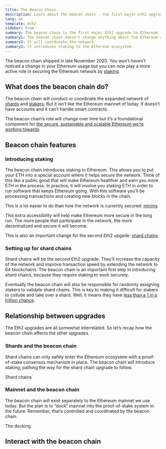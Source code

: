 ```yaml
---
title: The Beacon Chain
description: Learn about the beacon chain - the first major eth2 upgrade to Ethereum.
lang: en
template: eth2
sidebar: true
summary: The beacon chain is the first major Eth2 upgrade to Ethereum. But it doesn’t change anything about the Ethereum we use today. Instead it introduces a second chain to the ecosystem. A chain with a different role that brings in some exciting new opportunities to ETH holders everywhere.
summary1: The beacon chain doesn't change anything about the Ethereum we use today.
summary2: It will coordinate the network.
summary3: It introduces staking to the Ethereum ecosystem.
---
```


<UpgradeStatus isShipped date="Shipped!">
    The beacon chain shipped in late November 2020. You won’t haven’t noticed a change in your Ethereum usage but you can now play a more active role in securing the Ethereum network by <a href="/en/eth2/staking/">staking</a>.
</UpgradeStatus>

## What does the beacon chain do?

The beacon chain will conduct or coordinate the expanded network of [shards](/en/eth2/shard-chains/) and [stakers](/en/eth2/staking/). But it isn’t like the Ethereum mainnet of today. It doesn’t have accounts and it can’t handle smart contracts.

The beacon chain’s role will change over time but it’s a foundational component for [the secure, sustainable and scalable Ethereum we’re working towards](/en/eth2/vision/).

## Beacon chain features

### Introducing staking

The beacon chain introduces staking to Ethereum. This allows you to put your ETH into a special account where it helps secure the network. Think of this like a public good that will make Ethereum healthier and earn you more ETH in the process. In practice, it will involve you staking ETH in order to run software that keeps Ethereum going. With this software you’ll be processing transactions and creating new blocks in the chain.

This is a lot easier to do than how the network is currently secured: [mining](/en/developers/docs/mining/).

This extra accessibility will help make Ethereum more secure in the long run. The more people that participate in the network, the more decentralized and secure it will become.

This is also an important change for the second Eth2 upgade: [shard chains](/en/eth2/shard-chains/).

### Setting up for shard chains

Shard chains will be the second Eth2 upgrade. They’ll increase the capacity of the network and improve transaction speed by extending the network to 64 blockchains. The beacon chain is an important first step in introducing shard chains, because they require staking to work securely.

Eventually the beacon chain will also be responsible for randomly assigning stakers to validate shard chains. This is key to making it difficult for stakers to collude and take over a shard. Well, it means they have [less than a 1 in a trillion chance](https://medium.com/@chihchengliang/minimum-committee-size-explained-67047111fa20).

## Relationship between upgrades

The Eth2 upgrades are all somewhat interrelated. So let’s recap how the beacon chain affects the other upgrades.

### Shards and the beacon chain

Shard chains can only safely enter the Ethereum ecosystem with a proof-of-stake consensus mechanism in place. The beacon chain will introduce staking, pathing the way for the shard chain upgrade to follow.

<ButtonLink to="/en/eth2/shard-chains/">Shard chains</ButtonLink>

### Mainnet and the beacon chain

The beacon chain will exist separately to the Ethereum mainnet we use today. But the plan is to “dock” mainnet into the proof-of-stake system in the future. Remember, that’s controlled and coordinated by the beacon chain.

<ButtonLink to="/en/eth2/docking/">The docking</ButtonLink>

<Divider />

## Interact with the beacon chain

<Eth2BeaconChainActions />
